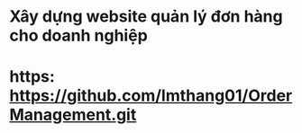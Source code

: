 # Xây dựng website quản lý đơn hàng cho doanh nghiệp
# https: https://github.com/lmthang01/OrderManagement.git
